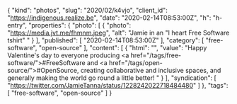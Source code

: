 {
  "kind": "photos",
  "slug": "2020/02/k4vjo",
  "client_id": "https://indigenous.realize.be",
  "date": "2020-02-14T08:53:00Z",
  "h": "h-entry",
  "properties": {
    "photo": [
      {
        "photo": "https://media.jvt.me/fhmnm.jpeg",
        "alt": "Jamie in an \"I heart Free Software tshirt\" "
      }
    ],
    "published": [
      "2020-02-14T08:53:00Z"
    ],
    "category": [
      "free-software",
      "open-source"
    ],
    "content": [
      {
        "html": "",
        "value": "Happy Valentine's day to everyone producing <a href=\"/tags/free-software/\">#FreeSoftware</a> and <a href=\"/tags/open-source/\">#OpenSource</a>, creating collaborative and inclusive spaces, and generally making the world go round a little better! "
      }
    ],
    "syndication": [
      "https://twitter.com/JamieTanna/status/1228242022718484480"
    ]
  },
  "tags": [
    "free-software",
    "open-source"
  ]
}
